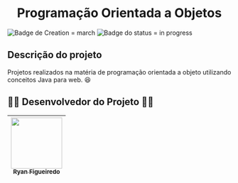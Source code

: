 <h1 align="center">Programação Orientada a Objetos</h1>

![Badge de Creation = march](https://img.shields.io/badge/criação-março-blue?style=for-the-badge) ![Badge do status = in progress](https://img.shields.io/badge/STATUS-Finalizado-green?style=for-the-badge)

## Descrição do projeto

Projetos realizados na matéria de programação orientada a objeto utilizando conceitos Java para web. :satisfied:

## 🧑‍💻 Desenvolvedor do Projeto 🧑‍💻 

| [<img src="https://avatars.githubusercontent.com/u/65906633?v=4" width=115><br><sub>Ryan Figueiredo</sub>](https://github.com/zDay?Coder)
| :---:
